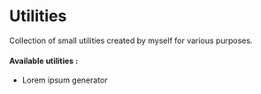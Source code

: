 # Utilities
Collection of small utilities created by myself for various purposes.

#### Available utilities : 
- Lorem ipsum generator
